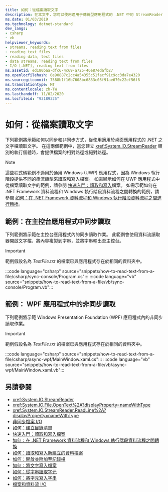 ```yaml
---
title: 如何：從檔案讀取文字
description: 在本文中，您可以使用適用于傳統型應用程式的 .NET 中的 StreamReader 類別，查看如何以同步或非同步方式從文字檔讀取文字的範例。
ms.date: 01/03/2019
ms.technology: dotnet-standard
dev_langs:
- csharp
- vb
helpviewer_keywords:
- streams, reading text from files
- reading text files
- reading data, text files
- data streams, reading text from files
- I/O [.NET], reading text from files
ms.assetid: ed180baa-dfc6-4c69-a725-46e87edafb27
ms.openlocfilehash: 0e90887c2cc4a54355c51facf91c9cc3da7e4320
ms.sourcegitcommit: 7588b1f16b7608bc6833c05f91ae670c22ef56f8
ms.translationtype: MT
ms.contentlocale: zh-TW
ms.lasthandoff: 11/02/2020
ms.locfileid: "93189325"
---
```

# <a name="how-to-read-text-from-a-file"></a>如何：從檔案讀取文字

下列範例將示範如何以同步和非同步方式，從使用適用於桌面應用程式的 .NET 之文字檔讀取文字。 在這兩個範例中，當您建立 <xref:System.IO.StreamReader> 類別的執行個體時，會提供檔案的相對路徑或絕對路徑。
  
> [!NOTE]
> 這些程式碼範例不適用於通用 Windows (UWP) 應用程式，因為 Windows 執行階段提供不同的串流類型來讀取和寫入檔案。 如需顯示如何在 UWP 應用程式中從檔案讀取文字的範例，請參閱 [快速入門：讀取和寫入](/previous-versions/windows/apps/hh758325(v=win.10))檔案。 如需示範如何在 .NET Framework 資料流程和 Windows 執行階段資料流程之間轉換的範例，請參閱 [如何：在 .NET Framework 資料流程和 Windows 執行階段資料流程之間進行轉換](how-to-convert-between-dotnet-streams-and-winrt-streams.md)。  
  
## <a name="example-synchronous-read-in-a-console-app"></a>範例：在主控台應用程式中同步讀取  
下列範例將示範在主控台應用程式內的同步讀取作業。 此範例會使用資料流讀取器開啟文字檔、將內容複製到字串，並將字串輸出至主控台。  
  
> [!IMPORTANT]
> 範例假設名為 *TestFile.txt* 的檔案已與應用程式存在於相同的資料夾中。  

:::code language="csharp" source="snippets/how-to-read-text-from-a-file/csharp/sync-console/Program.cs":::
:::code language="vb" source="snippets/how-to-read-text-from-a-file/vb/sync-console/Program.vb":::
  
## <a name="example-asynchronous-read-in-a-wpf-app"></a>範例： WPF 應用程式中的非同步讀取
 下列範例將示範 Windows Presentation Foundation (WPF) 應用程式內的非同步讀取作業。  
  
> [!IMPORTANT]
> 範例假設名為 *TestFile.txt* 的檔案已與應用程式存在於相同的資料夾中。  

:::code language="csharp" source="snippets/how-to-read-text-from-a-file/csharp/async-wpf/MainWindow.xaml.cs":::
:::code language="vb" source="snippets/how-to-read-text-from-a-file/vb/async-wpf/MainWindow.xaml.vb":::
  
## <a name="see-also"></a>另請參閱

- <xref:System.IO.StreamReader>  
- <xref:System.IO.File.OpenText%2A?displayProperty=nameWithType>  
- <xref:System.IO.StreamReader.ReadLine%2A?displayProperty=nameWithType>  
- [非同步檔案 I/O](asynchronous-file-i-o.md)  
- [如何：建立目錄清單](/previous-versions/dotnet/netframework-4.0/5cf8zcfh(v=vs.100))  
- [快速入門：讀取和寫入檔案](/previous-versions/windows/apps/hh758325(v=win.10))  
- [如何：在 .NET Framework 資料流程和 Windows 執行階段資料流程之間轉換](how-to-convert-between-dotnet-streams-and-winrt-streams.md)  
- [如何：讀取和寫入新建立的資料檔案](how-to-read-and-write-to-a-newly-created-data-file.md)  
- [如何：開啟並附加至記錄檔](how-to-open-and-append-to-a-log-file.md)  
- [如何：將文字寫入檔案](how-to-write-text-to-a-file.md)  
- [如何：從字串讀取字元](how-to-read-characters-from-a-string.md)  
- [如何：將字元寫入字串](how-to-write-characters-to-a-string.md)  
- [檔案和資料流 I/O](index.md)
